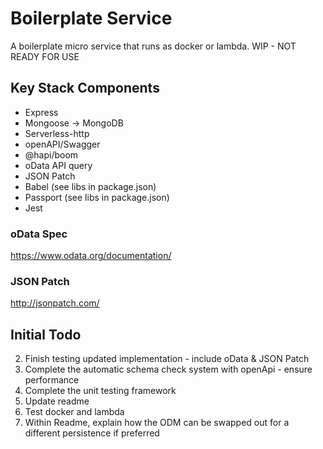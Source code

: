 # Boilerplate Service

A boilerplate micro service that runs as docker or lambda. WIP - NOT READY FOR USE

## Key Stack Components

* Express
* Mongoose -> MongoDB
* Serverless-http
* openAPI/Swagger
* @hapi/boom
* oData API query
* JSON Patch
* Babel (see libs in package.json)
* Passport (see libs in package.json)
* Jest

### oData Spec

https://www.odata.org/documentation/

### JSON Patch

http://jsonpatch.com/

## Initial Todo

2. Finish testing updated implementation - include oData & JSON Patch
3. Complete the automatic schema check system with openApi - ensure performance
4. Complete the unit testing framework
5. Update readme
6. Test docker and lambda
7. Within Readme, explain how the ODM can be swapped out for a different persistence if preferred